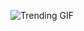 
<!-- GIF_SECTION -->
![Trending GIF](https://media3.giphy.com/media/v1.Y2lkPThiYjIxNzcyaTR0anB5c3hiZWFxZ29ta3Z6d3ZwcHJuc281YWVuYTdrcGlzdXJxMSZlcD12MV9naWZzX3NlYXJjaCZjdD1n/2u4ExwAuGozwR1kWEg/giphy.gif)
<!-- END_GIF_SECTION -->
